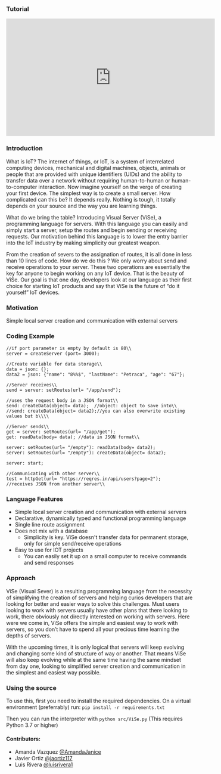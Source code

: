 ### Tutorial
<iframe width="560" height="315" src="https://www.youtube.com/embed/p5X6shu7544" frameborder="0" allow="accelerometer; autoplay; encrypted-media; gyroscope; picture-in-picture" allowfullscreen></iframe>


### Introduction
What is IoT? The internet of things, or IoT, is a system of interrelated computing devices, mechanical and digital machines, objects, animals or people that are provided with unique identifiers (UIDs) and the ability to transfer data over a network without requiring human-to-human or human-to-computer interaction. Now imagine yourself on the verge of creating your first device. The simplest way is to create a small server. How complicated can this be? It depends really. Nothing is tough, it totally depends on your source and the way you are learning things. 

What do we bring the table? Introducing Visual Server (ViSe), a programming language for servers. With this language you can easily and simply start a server, setup the routes and begin sending or receiving requests. Our motivation behind this language is to lower the entry barrier into the IoT industry by making simplicity our greatest weapon. 	

From the creation of severs to the assignation of routes, it is all done in less than 10 lines of code. How do we do this ? We only worry about send and receive operations to your server. These two operations are essentially the key for anyone to begin working on any IoT device. That is the beauty of ViSe. Our goal is that one day, developers look at our language as their first choice for starting IoT products and say that ViSe is the future of “do it yourself” IoT devices.

### Motivation
Simple local server creation and communication with external servers

### Coding Example
```
//if port parameter is empty by default is 80\\
server = createServer (port= 3000);

//Create variable for data storage\\
data = json: {};
data2 = json: {"name": "8%%$", "lastName": "Petraca", "age": "67"};

//Server receives\\
send = server: setRoutes(url= "/app/send");

//uses the request body in a JSON format\\
send: createData(object= data);  //object: object to save into\\
//send: createData(object= data2);//you can also overwrite existing values but b\\\\

//Server sends\\
get = server: setRoutes(url= "/app/get");
get: readData(body= data); //data in JSON format\\

server: setRoutes(url= "/empty"): readData(body= data2);
server: setRoutes(url= "/empty"): createData(object= data2);

server: start;

//Communicating with other server\\
test = httpGet(url= "https://reqres.in/api/users?page=2");
//receives JSON from another server\\

```

### Language Features
- Simple local server creation and communication with external servers
- Declarative, dynamically typed and functional programming language
- Single line route assignment	
- Does not mix with a database
  - Simplicity is key. ViSe doesn't transfer data for permanent storage, only for simple send/receive operations
- Easy to use for IOT projects
  - You can easily set it up on a small computer to receive commands and send responses

### Approach
ViSe (Visual Sever) is a resulting programming language from the necessity of simplifying the creation of servers and helping curios developers that are looking for better and easier ways to solve this challenges. Must users looking to work with servers usually have other plans that there looking to work, there obviously not directly interested on working with servers. Here were we come in, ViSe offers the simple and easiest way to work with servers, so you don’t have to spend all your precious time learning the depths of servers. 

With the upcoming times, it is only logical that servers will keep evolving and changing some kind of structure of way or another. That means ViSe will also keep evolving while at the same time having the same mindset from day one, looking to simplified server creation and communication in the simplest and easiest way possible. 

### Using the source
To use this, first you need to install the required dependencies.
On a virtual environment (preferrably) run: ```pip install -r requirements.txt```

Then you can run the interpreter with ```python src/ViSe.py```
(This requires Python 3.7 or higher)


#### Contributors:
- Amanda Vazquez [@AmandaJanice](https://github.com/AmandaJanice)
- Javier Ortiz [@jaortiz117](https://github.com/jaortiz117)
- Luis Rivera [@luisrivera1](https://github.com/luisrivera1)
